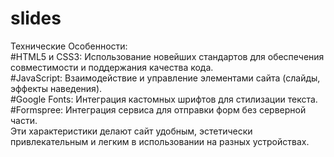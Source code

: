 # slides

Технические Особенности:  
#HTML5 и CSS3: Использование новейших стандартов для обеспечения совместимости и поддержания качества кода.  
#JavaScript: Взаимодействие и управление элементами сайта (слайды, эффекты наведения).  
#Google Fonts: Интеграция кастомных шрифтов для стилизации текста.  
#Formspree: Интеграция сервиса для отправки форм без серверной части.  
Эти характеристики делают сайт удобным, эстетически привлекательным и легким в использовании на разных устройствах.  